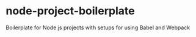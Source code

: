 # node-project-boilerplate
Boilerplate for Node.js projects with setups for using Babel and Webpack
